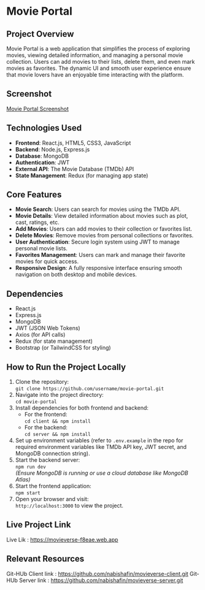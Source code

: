 # Movie Portal

## Project Overview
Movie Portal is a web application that simplifies the process of exploring movies, viewing detailed information, and managing a personal movie collection. Users can add movies to their lists, delete them, and even mark movies as favorites. The dynamic UI and smooth user experience ensure that movie lovers have an enjoyable time interacting with the platform.

## Screenshot
[Movie Portal Screenshot](https://i.ibb.co/B2ZQ2MH3/movieverse-f8eae-web-app-Nest-Hub-Max.png)



## Technologies Used
- **Frontend**: React.js, HTML5, CSS3, JavaScript
- **Backend**: Node.js, Express.js
- **Database**: MongoDB
- **Authentication**: JWT
- **External API**: The Movie Database (TMDb) API
- **State Management**: Redux (for managing app state)

## Core Features
- **Movie Search**: Users can search for movies using the TMDb API.
- **Movie Details**: View detailed information about movies such as plot, cast, ratings, etc.
- **Add Movies**: Users can add movies to their collection or favorites list.
- **Delete Movies**: Remove movies from personal collections or favorites.
- **User Authentication**: Secure login system using JWT to manage personal movie lists.
- **Favorites Management**: Users can mark and manage their favorite movies for quick access.
- **Responsive Design**: A fully responsive interface ensuring smooth navigation on both desktop and mobile devices.

## Dependencies
- React.js
- Express.js
- MongoDB
- JWT (JSON Web Tokens)
- Axios (for API calls)
- Redux (for state management)
- Bootstrap (or TailwindCSS for styling)

## How to Run the Project Locally
1. Clone the repository:  
   `git clone https://github.com/username/movie-portal.git`
2. Navigate into the project directory:  
   `cd movie-portal`
3. Install dependencies for both frontend and backend:  
   - For the frontend:  
     `cd client && npm install`
   - For the backend:  
     `cd server && npm install`
4. Set up environment variables (refer to `.env.example` in the repo for required environment variables like TMDb API key, JWT secret, and MongoDB connection string).
5. Start the backend server:  
   `npm run dev`  
   *(Ensure MongoDB is running or use a cloud database like MongoDB Atlas)*
6. Start the frontend application:  
   `npm start`
7. Open your browser and visit:  
   `http://localhost:3000` to view the project.

## Live Project Link
Live Lik : https://movieverse-f8eae.web.app

## Relevant Resources
Git-HUb Client link : https://github.com/nabishafin/movieverse-client.git
Git-HUb Server link : https://github.com/nabishafin/movieverse-server.git
